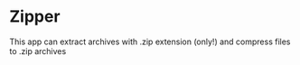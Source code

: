# Zipper
This app can extract archives with .zip extension (only!) and compress files to .zip archives
